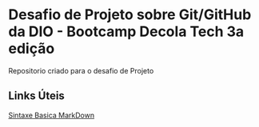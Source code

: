 # Desafio de Projeto sobre Git/GitHub da DIO - Bootcamp Decola Tech 3a edição
Repositorio criado para o desafio de Projeto

## Links Úteis

[Sintaxe Basica MarkDown](https://www.markdownguide.org/basic-syntax/)
